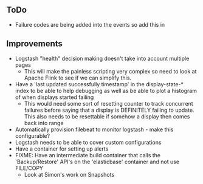 ## ToDo

* Failure codes are being added into the events  so add this in

## Improvements
* Logstash "health" decision making doesn't take into account multiple pages
  * This will make the painless scripting very complex so need to look at Apache Flink to see if we can simplify this.
* Have a 'last updated successfully timestamp' in the display-state-* index to be able to help debugging as well as be able to plot a histogram of when displays started failing
  * This would need some sort of resetting counter to track concurrent failures before saying that a display is DEFINITELY failing to update. This also needs to be resettable if somehow a display then comes back into range
* Automatically provision filebeat to monitor logstash - make this configurable?
* Logstash needs to be able to cover custom configurations
* Have a container for setting up alerts
* FIXME: Have an intermediate build container that calls the 'Backup/Restore' API's on the 'elasticbase' container and not use FILE/COPY
  * Look at Simon's work on Snapshots